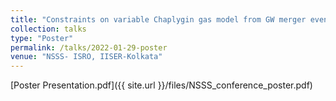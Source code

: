 ```yaml
---
title: "Constraints on variable Chaplygin gas model from GW merger events"
collection: talks
type: "Poster"
permalink: /talks/2022-01-29-poster
venue: "NSSS- ISRO, IISER-Kolkata"
---
```


[Poster Presentation.pdf]({{ site.url }}/files/NSSS_conference_poster.pdf)